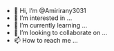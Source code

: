 - 👋 Hi, I’m @Amirirany3031
- 👀 I’m interested in ...
- 🌱 I’m currently learning ...
- 💞️ I’m looking to collaborate on ...
- 📫 How to reach me ...

<!---
Amirirany3031/Amirirany3031 is a ✨ special ✨ repository because its `README.md` (this file) appears on your GitHub profile.
می توانید روی پیوند پیش نمایش دهید کلیک کنید تا به سیستم خود بیندازید نگاه کنی
درکشوره ایران قاد
